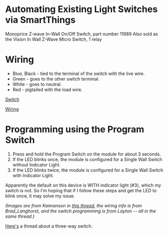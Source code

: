 # Automating Existing Light Switches via SmartThings

Monoprice Z-wave In-Wall On/Off Switch, part number 11989
Also sold as the Vision In Wall Z-Wave Micro Switch, 1 relay


Wiring
======
* Blue, Black - tied to the terminal of the switch with the live wire.
* Green - goes to the other switch terminal.
* White - goes to neutral.
* Red - pigtailed with the load wire.

[Switch](MonopriceInWallSwitch01.jpg)

[Wiring](MonopriceInWallSwitch02.jpg)

Programming using the Program Switch
====================================
1. Press and hold the Program Switch on the module for about 3 seconds.
2. If the LED blinks once, the module is configured for a Single Wall Switch without Indicator Light.
3. If the LED blinks twice, the module is configured for a Single Wall Switch with Indicator Light.

Apparently the default on this device is WITH indicator light (#3), which my switch is not. So I'm hoping that if I follow these steps and get the LED to blink once, it may solve my issue.

*(Images are from Kaimanson in [this thread](https://community.smartthings.com/t/monoprice-in-wall-on-off-module-11989/33993/3), the wiring info is from Brad_Langhorst, and the switch programming is from Layton -- all in the same thread.)*

[Here's](https://community.smartthings.com/t/3-way-switch-with-z-wave-relay/35398) a thread about a three-way switch.
